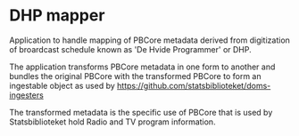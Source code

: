 # DHP mapper 

Application to handle mapping of PBCore metadata derived from digitization of broardcast schedule known as 'De Hvide Programmer' or DHP. 

The application transforms PBCore metadata in one form to another and bundles the original PBCore with the transformed PBCore to form an ingestable object as used by https://github.com/statsbiblioteket/doms-ingesters

The transformed metadata is the specific use of PBCore that is used by Statsbiblioteket hold Radio and TV program information.
